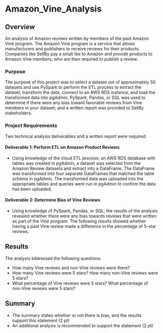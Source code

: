 # Amazon_Vine_Analysis

## Overview
An analysis of Amazon reviews written by members of the paid Amazon Vine program. The Amazon Vine program is a service that allows manufacturers and publishers to receive reviews for their products. Companies like SellBy pay a small fee to Amazon and provide products to Amazon Vine members, who are then required to publish a review.

### Purpose
The purpose of this project was to select a dataset out of approximately 50 datasets and use PySpark to perform the ETL process to extract the dataset, transform the data, connect to an AWS RDS instance, and load the transformed data into pgAdmin. PySpark, Pandas, or SQL was used to determine if there were any bias toward favorable reviews from Vine members in your dataset; and a written report was provided to SellBy stakeholders.

### Project Requirements

Two technical analysis deliverables and a written report were required:

#### Deliverable 1: Perform ETL on Amazon Product Reviews

- Using knowledge of the cloud ETL process; an AWS RDS database with tables was created in pgAdmin, a dataset was selected from the Amazon Review datasets and extract into a DataFrame. The DataFrame was transformed into four separate DataFrames that matched the table schema in pgAdmin. The transformed data was uploaded into the appropriate tables and queries were run in pgAdmin to confirm the data has been uploaded.

#### Deliverable 2: Determine Bias of Vine Reviews

- Using knowledge of PySpark, Pandas, or SQL; the results of the analysis revealed whether there were any bias towards reviews that were written as part of the Vine program. The following results showed whether having a paid Vine review made a difference in the percentage of 5-star reviews.

## Results

The analysis addressed the following questions:

- How many Vine reviews and non-Vine reviews were there?
- How many Vine reviews were 5 stars? How many non-Vine reviews were 5 stars?
- What percentage of Vine reviews were 5 stars? What percentage of non-Vine reviews were 5 stars?

## Summary

- The summary states whether or not there is bias, and the results support this statement (2 pt)
- An additional analysis is recommended to support the statement (2 pt)